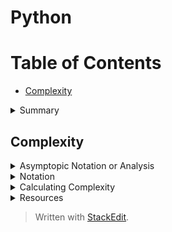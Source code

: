 # Python

# Table of Contents
* [Complexity](complexity)

<details><summary>Summary</summary>
<p>

## Standard Input & Output
* the _builtin function input` reads input from the _standard input stream (`sys.stdin`)<br/>
* the _builtin function`print` prints output to the _standard output stream_ (`sys.stdout`)<br/>
* the _standard error stream_ (`sys.stderr`), to which unhandled exceptions get printed<br/>

**Note:** a **stream** is a sequence of data elements made available over time  
</p>
</details>
  
## Complexity

<details><summary>Asymptopic Notation or Analysis</summary>
<p>

### Asymptopic Notation or Analysis
* Allows us to explain how an algorithm behaves as the input grows larger <br/>
* Two Parameters: <br/>
	* Time Complexity - How long an algorithm takes to run depending on it's input size (CPU or computing power)<br/>  
	* Space Complexity - how much memory is required depending on the input size (RAM) <br/>
* 3 Forms: Big-O, Big-Θ , Big Ω <br/>

</p>
</details>

<details><summary>Notation</summary>
<p>
#### Notation

| Big Ω (Big-Omega) | Big-Θ (Big-Theta) | Big-O  |
|-------------------|----------------|-----------------------|
|lower bound (or best case senario)  |average case scenario |Upper bound (or worst case senario)  |
|![Big Omega](https://photos.app.goo.gl/vGpbwZHxWkUbbYydA)	|![Big Theta](https://photos.app.goo.gl/p6ZwQAKqDHGL99hN6)	|![Big-O](https://photos.app.goo.gl/6SU2ERVj1x9eAxNo8)	|

</p>
</details>

<details><summary>Calculating Complexity</summary>
<p>
#### Calculating Complexity  
(how long algorithm takes in terms of the size of it's input (time))  
1. Different steps get added - Running time is the sumation of all fragments  
2. Drop constants   
3.  Different inputs => diffferent variables   
![Example of Naming Variables for Big O](https://photos.google.com/album/AF1QipPfjm3PHBCiN_eT1T8CAOtzKh6txR99WmTXPr93/photo/AF1QipO6ti8ZlIrT-mqBlEtWesSHBGwYwH0puYWkqJxw)
4. Drop non-dominate terms   
Example: O(n<sup>2</sup>) > O(n)  

Note: the specifics (processor, memory, 32/64 bit) of the machine are not considered  

#### Order of Complexity
![Complexity Graph](dsml-study-guide/images/Complexity%20Graph.png)

</p>
</details>

<details><summary>Resources</summary>
<p> 
**Resources**
 [Big O Explained](https://www.youtube.com/watch?v=v4cd1O4zkGw)
 [Khans Academy](https://www.khanacademy.org/computing/computer-science/algorithms/asymptotic-notation/a/asymptotic-notation)

</p>
</details>


> Written with [StackEdit](https://stackedit.io/).
<!--stackedit_data:
eyJoaXN0b3J5IjpbLTg4MzUxODUxOSwxMTQzMjMxMzI3LDEwOD
UxNzMxMjIsLTEyNzA5NTM0NDQsLTIwMDUzODM3MDksMTU0MDAw
MDY4NSwxMzkyMzQwOTk1LDIxMjA2MzUzNjYsLTE1MTM4NDUyMD
IsMTgwNDU0NDI3N119
-->